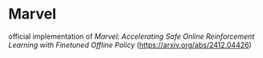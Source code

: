 # Marvel
 official implementation of *Marvel: Accelerating Safe Online Reinforcement Learning with Finetuned Offline Policy* (https://arxiv.org/abs/2412.04426)
